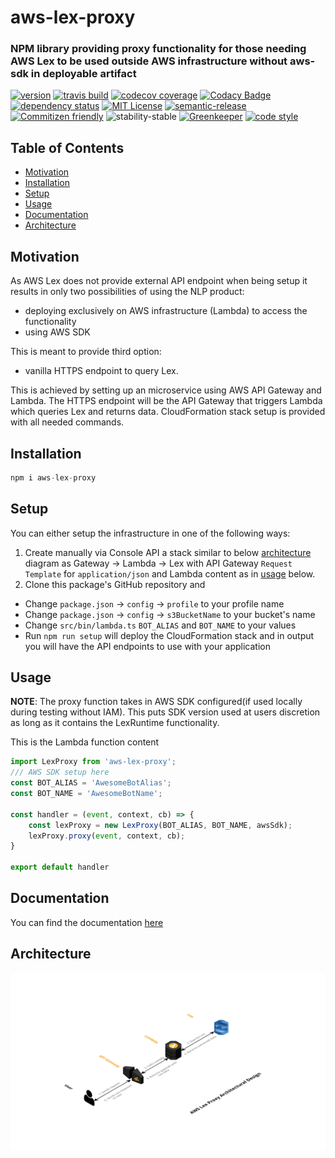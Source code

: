 # aws-lex-proxy

### NPM library providing proxy functionality for those needing AWS Lex to be used outside AWS infrastructure without aws-sdk in deployable artifact
[![version](https://img.shields.io/npm/v/aws-lex-proxy.svg)](http://npm.im/aws-lex-proxy)
[![travis build](https://img.shields.io/travis/crisboarna/aws-lex-proxy.svg)](https://travis-ci.org/crisboarna/aws-lex-proxy)
[![codecov coverage](https://img.shields.io/codecov/c/github/crisboarna/aws-lex-proxy.svg)](https://codecov.io/gh/crisboarna/aws-lex-proxy)
[![Codacy Badge](https://api.codacy.com/project/badge/Grade/8d87ae38dea34aa09d0daa0ab81b81cd)](https://www.codacy.com/app/crisboarna/aws-lex-proxy)
[![dependency status](https://img.shields.io/david/crisboarna/aws-lex-proxy.svg)](https://david-dm.org/crisboarna/aws-lex-proxy)
[![MIT License](https://img.shields.io/npm/l/aws-lex-proxy.svg)](./LICENSE)
[![semantic-release](https://img.shields.io/badge/%20%20%F0%9F%93%A6%F0%9F%9A%80-semantic--release-e10079.svg?style=flat-square)](https://github.com/semantic-release/semantic-release)
[![Commitizen friendly](https://img.shields.io/badge/commitizen-friendly-brightgreen.svg?style=flat-square)](http://commitizen.github.io/cz-cli/)
![stability-stable](https://img.shields.io/badge/stability-stable-green.svg)
[![Greenkeeper](https://badges.greenkeeper.io/crisboarna/aws-lex-proxy.svg)](https://greenkeeper.io/)
[![code style](https://img.shields.io/badge/code%20style-airbnb-brightgreen.svg)](https://img.shields.io/badge/code%20style-airbnb-brightgreen.svg)

## Table of Contents
* [Motivation](#motivation)
* [Installation](#installation)
* [Setup](#setup)
* [Usage](#usage)
* [Documentation](#documentation)
* [Architecture](#architecture)

## Motivation
As AWS Lex does not provide external API endpoint when being setup it results in only two possibilities of using the NLP product:
- deploying exclusively on AWS infrastructure (Lambda) to access the functionality
- using AWS SDK

This is meant to provide third option:
- vanilla HTTPS endpoint to query Lex.

This is achieved by setting up an microservice using AWS API Gateway and Lambda. The HTTPS endpoint will be the API Gateway that triggers Lambda which queries Lex and returns data.
CloudFormation stack setup is provided with all needed commands.

## Installation

```javascript
npm i aws-lex-proxy
```

## Setup
You can either setup the infrastructure in one of the following ways:
1. Create manually via Console API a stack similar to below [architecture](#architecture) diagram as Gateway -> Lambda -> Lex with API Gateway `Request Template` for `application/json` and Lambda content as in [usage](#usage) below.
2. Clone this package's GitHub repository and
- Change `package.json` -> `config` -> `profile` to your profile name
- Change `package.json` -> `config` -> `s3BucketName` to your bucket's name
- Change `src/bin/lambda.ts` `BOT_ALIAS` and `BOT_NAME` to your values
- Run `npm run setup` will deploy the CloudFormation stack and in output you will have the API endpoints to use with your application

## Usage
**NOTE**: The proxy function takes in AWS SDK configured(if used locally during testing without IAM). This puts SDK version used at users discretion as long as it contains the LexRuntime functionality.

This is the Lambda function content

```typescript
import LexProxy from 'aws-lex-proxy';
/// AWS SDK setup here
const BOT_ALIAS = 'AwesomeBotAlias';
const BOT_NAME = 'AwesomeBotName';

const handler = (event, context, cb) => {
    const lexProxy = new LexProxy(BOT_ALIAS, BOT_NAME, awsSdk);
    lexProxy.proxy(event, context, cb);
}

export default handler
```

## Documentation
You can find the documentation [here](https://crisboarna.github.io/aws-lex-proxy)

## Architecture
![Architectural Diagram](images/Architectural-Diagram.png?raw=true "Architectural Diagram")
